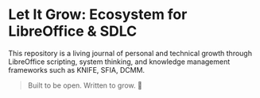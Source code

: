 # Let It Grow: Ecosystem for LibreOffice & SDLC

This repository is a living journal of personal and technical growth through LibreOffice scripting, system thinking, and knowledge management frameworks such as KNIFE, SFIA, DCMM.

> Built to be open. Written to grow. 🌱
